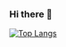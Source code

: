 ### Hi there 👋

[![Top Langs](https://github-readme-stats.vercel.app/api/top-langs/?username=arnaudakotonou97&hide_progress=true)](https://github.com/arnaudakotonou97/github-readme-stats)
<!--
**arnaudakotonou97/arnaudakotonou97** is a ✨ _special_ ✨ repository because its `README.md` (this file) appears on your GitHub profile.

Here are some ideas to get you started:

- 🔭 I’m currently working on ...
- 🌱 I’m currently learning ...
- 👯 I’m looking to collaborate on ...
- 🤔 I’m looking for help with ...
- 💬 Ask me about ...
- 📫 How to reach me: ...
- 😄 Pronouns: ...
- ⚡ Fun fact: ...
-->

